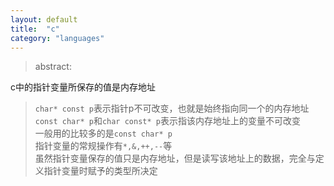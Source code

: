 ```yaml
---
layout: default
title:  "c"
category: "languages"
---
```

> abstract:

c中的指针变量所保存的值是内存地址
> `char* const p`表示指针p不可改变，也就是始终指向同一个的内存地址<br>
> `const char* p`和`char const* p`表示指该内存地址上的变量不可改变<br>
> 一般用的比较多的是`const char* p`<br>
> 指针变量的常规操作有`*,&,++,--`等<br>
> 虽然指针变量保存的值只是内存地址，但是读写该地址上的数据，完全与定义指针变量时赋予的类型所决定<br>
 
